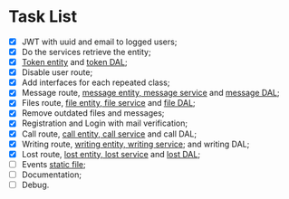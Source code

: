 # Task List

- [x] JWT with uuid and email to logged users;  
- [x] Do the services retrieve the entity;
- [x] [Token entity](## "token, uuid, email, name, time") and [token DAL](## "Don't expire. Only token column");   
- [x] Disable user route;
- [x] Add interfaces for each repeated class;
- [x] Message route, [message entity, message service](## "from, to, content, send, received, read") and [message DAL](## "will stay a month in the database");  
- [x] Files route, [file entity, file service](## "from, to, content, send, received, read, open") and [file DAL](## "will stay 7 days in the database");  
- [x] Remove outdated files and messages;
- [x] Registration and Login with mail verification;
- [x] Call route, [call entity, call service](## "from, to, image, audio") and call DAL;
- [x] Writing route, [writing entity, writing service](## "from, to"); and writing DAL;
- [x] Lost route, [lost entity, lost service](## "from, to, type, send") and [lost DAL](## "will stay a month in the database");
- [ ] Events [static file](## "writing, message, file, voice, video, lost");
- [ ] Documentation;
- [ ] Debug.
